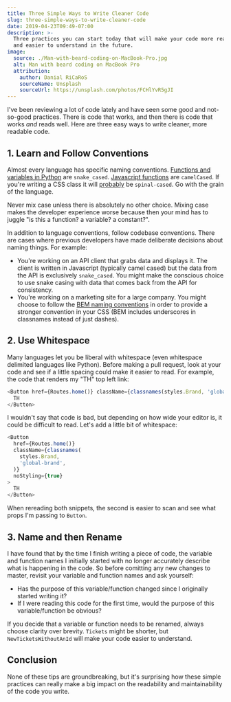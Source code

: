 ```yaml
---
title: Three Simple Ways to Write Cleaner Code
slug: three-simple-ways-to-write-cleaner-code
date: 2019-04-23T09:49-07:00
description: >-
  Three practices you can start today that will make your code more readable now
  and easier to understand in the future.
image:
  source: ./Man-with-beard-coding-on-MacBook-Pro.jpg
  alt: Man with beard coding on MacBook Pro
  attribution:
    author: Danial RiCaRoS
    sourceName: Unsplash
    sourceUrl: https://unsplash.com/photos/FCHlYvR5gJI
---
```


I've been reviewing a lot of code lately and have seen some good and not-so-good practices. There is code that works, and then there is code that works  _and_ reads well. Here are three easy ways to write cleaner, more readable code.

## 1. Learn and Follow Conventions

Almost every language has specific naming conventions. [Functions and variables in Python][1] are `snake_cased`. [Javascript functions][2] are `camelCased`. If you're writing a CSS class it will [probably][3] be `spinal-cased`. Go with the grain of the language.

Never mix case unless there is absolutely no other choice. Mixing case makes the developer experience worse because then your mind has to juggle "is this a function? a variable? a constant?".

In addition to language conventions, follow codebase conventions. There are cases where previous developers have made deliberate decisions about naming things. For example:

- You're working on an API client that grabs data and displays it. The client is written in Javascript (typically camel cased) but the data from the API is  exclusively `snake_cased`. You might make the conscious choice to use snake casing with data that comes back from the API for consistency.
- You're working on a marketing site for a large company. You might choose to follow the [BEM naming conventions][4] in order to provide a stronger convention in your CSS (BEM includes underscores in classnames instead of just dashes).

## 2. Use Whitespace

Many languages let you be liberal with whitespace (even whitespace delimited languages like Python). Before making a pull request, look at your code and see if a little spacing could make it easier to read. For example, the code that renders my "TH" top left link:

```typescript
<Button href={Routes.home()} className={classnames(styles.Brand, 'global-brand')} noStyling={true}>
  TH
</Button>
```

I wouldn't say that code is bad, but depending on how wide your editor is, it could be difficult to read. Let's add a little bit of whitespace:

```typescript
<Button
  href={Routes.home()}
  className={classnames(
    styles.Brand,
    'global-brand',
  )}
  noStyling={true}
>
  TH
</Button>
```

When rereading both snippets, the second is easier to scan and see what props I'm passing to `Button`.

## 3. Name and then Rename

I have found that by the time I finish writing a piece of code, the variable and function names I initially started with no longer accurately describe what is happening in the code. So before comitting any new changes to master, revisit your variable and function names and ask yourself:

- Has the purpose of this variable/function changed since I originally started writing it?
- If I were reading this code for the first time, would the purpose of this variable/function be obvious?

If you decide that a variable or function needs to be renamed, always choose clarity over brevity. `Tickets` might be shorter, but `NewTicketsWithoutAnId` will make your code easier to understand.

## Conclusion

None of these tips are groundbreaking, but it's surprising how these simple practices can really make a big impact on the readability and maintainability of the code you write.

[1]: https://www.python.org/dev/peps/pep-0008/#function-and-variable-names
[2]: https://developer.mozilla.org/en-US/docs/Web/JavaScript/Reference/Global_Objects/Array
[3]: https://medium.freecodecamp.org/css-naming-conventions-that-will-save-you-hours-of-debugging-35cea737d849
[4]: http://getbem.com/introduction/